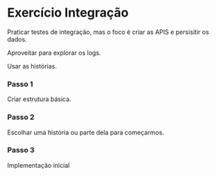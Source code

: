 # Exercício Integração

Praticar testes de integração, mas o foco é criar as APIS e persisitir os dados.

Aproveitar para explorar os logs.

Usar as histórias.


### Passo 1

Criar estrutura básica.


### Passo 2

Escolhar uma história ou parte dela para começarmos.


### Passo 3

Implementação inicial

